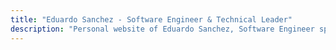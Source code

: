 ```yaml
---
title: "Eduardo Sanchez - Software Engineer & Technical Leader"
description: "Personal website of Eduardo Sanchez, Software Engineer specializing in API Gateways, DevOps, and technical leadership"
---
```


